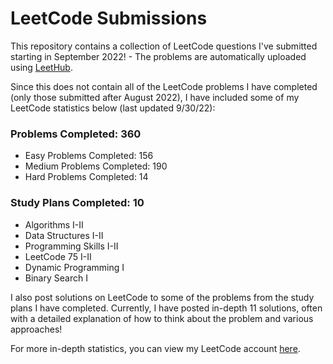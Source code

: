 # LeetCode Submissions
This repository contains a collection of LeetCode questions I've submitted starting in September 2022! - The problems are automatically uploaded using [LeetHub](https://github.com/QasimWani/LeetHub).

Since this does not contain all of the LeetCode problems I have completed (only those submitted after August 2022), I have included some of my LeetCode statistics below (last updated 9/30/22):

### Problems Completed: 360
* Easy Problems Completed: 156
* Medium Problems Completed: 190
* Hard Problems Completed: 14

### Study Plans Completed: 10
* Algorithms I-II
* Data Structures I-II
* Programming Skills I-II
* LeetCode 75 I-II
* Dynamic Programming I
* Binary Search I

I also post solutions on LeetCode to some of the problems from the study plans I have completed. Currently, I have posted in-depth 11 solutions, often with a detailed explanation of how to think about the problem and various approaches!

For more in-depth statistics, you can view my LeetCode account [here](https://leetcode.com/bloomh/).
